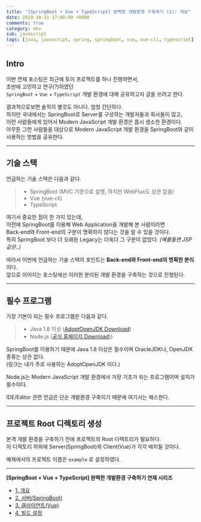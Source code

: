 ```yaml
---
title: "[SpringBoot + Vue + TypeScript] 완벽한 개발환경 구축하기 (1): 개요"
date: 2019-10-31 17:00:00 +0900
comments: true
category: dev
sub: javascript
tags: [java, javascript, spring, springboot, vue, vue-cli, typescript]
---
```


## Intro
이번 연재 포스팅은 최근에 토이 프로젝트를 하나 진행하면서,  
초반에 고민하고 연구(?)하였던  
`SpringBoot` + `Vue` + `TypeScript` 개발 환경에 대해 공유하고자 글을 쓰려고 한다.

결과적으로보면 솔직히 별것도 아니다. 엄청 간단하다.  
하지만 국내에서는 SpringBoot로 Server를 구성하는 개발자들과 회사들이 많고,  
이런 사람들에게 있어서 Modern JavaScript 개발 환경은 몹시 생소한 환경이다.  
아무튼 그런 사람들을 대상으로 Modern JavaScript 개발 환경을 SpringBoot와 같이 사용하는 방법을 공유한다.

---

## 기술 스택
언급하는 기술 스택은 다음과 같다.

> * SpringBoot (MVC 기준으로 설명, 하지만 WebFlux도 상관 없음)
> * Vue (vue-cli)
> * TypeScript

여기서 중요한 점이 한 가지 있는데,  
이전에 SpringBoot를 이용해 Web Application을 개발해 본 사람이라면  
Back-end와 Front-end의 구분이 명확하지 않다는 것을 알 수 있을 것이다.  
특히 SpringBoot 보다 더 오래된 Legacy는 더욱더 그 구분이 없었다. *(예를들면 JSP 같은..)*  

따라서 이번에 언급하는 기술 스택의 포인트는 **Back-end와 Front-end의 명확한 분리**이다.  
앞으로 이어지는 포스팅에선 이러한 분리된 개발 환경을 구축하는 것으로 진행된다.

---

## 필수 프로그램
가장 기본이 되는 필수 프로그램은 다음과 같다.

> * Java 1.8 이상 ([AdoptOpenJDK Download](https://adoptopenjdk.net/))
> * Node.js ([공식 홈페이지 Download](https://nodejs.org/)))

SpringBoot를 이용하기 때문에 Java 1.8 이상은 필수이며 OracleJDK나, OpenJDK 종류는 상관 없다.  
(링크는 내가 주로 사용하는 AdoptOpenJDK 이다.)

Node.js는 Modern JavaScript 개발 환경에서 가장 기초가 되는 프로그램이며 설치가 필수이다.

IDE/Editor 관련 언급은 단순 개발환경 구축이기 때문에 여기서는 패스한다.

---

## 프로젝트 Root 디렉토리 생성
본격 개발 환경을 구축하기 전에 프로젝트의 Root 디렉토리가 필요하다.  
이 디렉토리 하위에 Server(SpringBoot)와 Client(Vue)가 각각 배치될 것이다.

예제에서의 프로젝트 이름은 `example` 로 설정하였다.

---

**[SpringBoot + Vue + TypeScript] 완벽한 개발환경 구축하기 연재 시리즈**
* [1. 개요](/dev/50)
* [2. 서버(SpringBoot)](/dev/51)
* [3. 클라이언트(Vue)](/dev/52)
* [4. 빌드 설정](/dev/53)